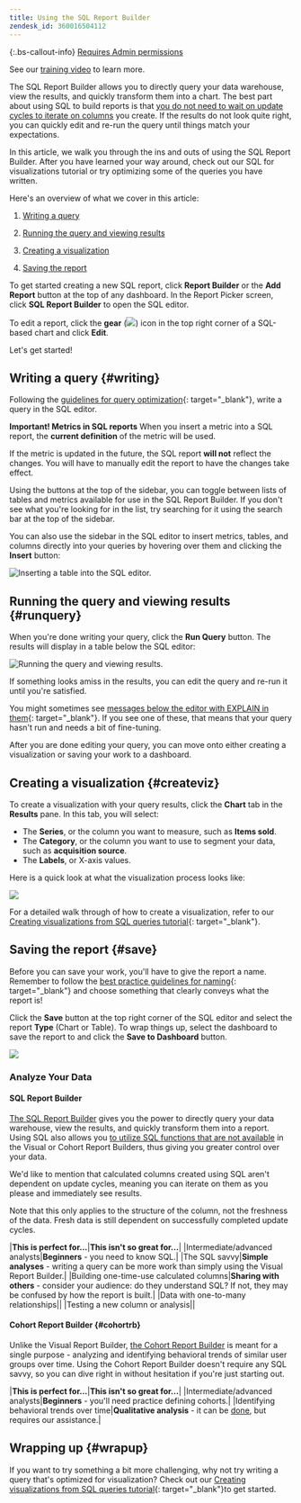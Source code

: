 ```yaml
---
title: Using the SQL Report Builder
zendesk_id: 360016504112
---
```


{:.bs-callout-info}
[Requires Admin permissions](../../administrator/user-management/user-management.md)

See our [training video](https://support.magento.com/hc/en-us/articles/360016730131) to learn more.

The SQL Report Builder allows you to directly query your data warehouse, view the results, and quickly transform them into a chart. The best part about using SQL to build reports is that [you do not need to wait on update cycles to iterate on columns](https://support.magento.com/hc/en-us/articles/360016506212) you create. If the results do not look quite right, you can quickly edit and re-run the query until things match your expectations.

In this article, we walk you through the ins and outs of using the SQL Report Builder. After you have learned your way around, check out our SQL for visualizations tutorial or try optimizing some of the queries you have written.

Here's an overview of what we cover in this article:

1. [Writing a query](../#writing)

1. [Running the query and viewing results](../#runquery)

1. [Creating a visualization](../#createviz)

1. [Saving the report](../#save)

To get started creating a new SQL report, click **Report Builder** or the **Add Report** button at the top of any dashboard. In the Report Picker screen, click **SQL Report Builder** to open the SQL editor.

To edit a report, click the **gear** (![](../../assets/gear-icon.png)) icon in the top right corner of a SQL-based chart and click **Edit**.

Let's get started!

## Writing a query {#writing}

Following the [guidelines for query optimization](../../best-practices/optimizing-your-sql-queries.md){: target="_blank"}, write a query in the SQL editor.

**Important! Metrics in SQL reports**
When you insert a metric into a SQL report, the **current definition** of the metric will be used.

If the metric is updated in the future, the SQL report **will not** reflect the changes. You will have to manually edit the report to have the changes take effect.

Using the buttons at the top of the sidebar, you can toggle between lists of tables and metrics available for use in the SQL Report Builder. If you don't see what you're looking for in the list, try searching for it using the search bar at the top of the sidebar.

You can also use the sidebar in the SQL editor to insert metrics, tables, and columns directly into your queries by hovering over them and clicking the **Insert** button:

![Inserting a table into the SQL editor.](../../assets/SQL_RB_Insert_Table.png)

## Running the query and viewing results {#runquery}

When you're done writing your query, click the **Run Query** button. The results will display in a table below the SQL editor:

![Running the query and viewing results.](../../assets/SQL_Run_Query.gif)

If something looks amiss in the results, you can edit the query and re-run it until you're satisfied.

You might sometimes see [messages below the editor with EXPLAIN in them](../../best-practices/optimizing-your-sql-queries.md){: target="_blank"}. If you see one of these, that means that your query hasn't run and needs a bit of fine-tuning.

After you are done editing your query, you can move onto either creating a visualization or saving your work to a dashboard.

## Creating a visualization {#createviz}

To create a visualization with your query results, click the **Chart** tab in the **Results** pane. In this tab, you will select:

* The **Series**, or the column you want to measure, such as **Items sold**.
* The **Category**, or the column you want to use to segment your data, such as **acquisition source**.
* The **Labels**, or X-axis values.

Here is a quick look at what the visualization process looks like:

![](../../assets/SQL_RB_viz_overview.gif)

For a detailed walk through of how to create a visualization, refer to our [Creating visualizations from SQL queries tutorial](../../tutorials/create-visuals-from-sql.md){: target="_blank"}.

## Saving the report {#save}

Before you can save your work, you'll have to give the report a name. Remember to follow the [best practice guidelines for naming](../../best-practices/naming-elements.md){: target="_blank"} and choose something that clearly conveys what the report is!

Click the **Save** button at the top right corner of the SQL editor and select the report **Type** (Chart or Table). To wrap things up, select the dashboard to save the report to and click the **Save to Dashboard** button.

![](../../assets/SQL_Save_Report.gif)

### Analyze Your Data

#### SQL Report Builder

[The SQL Report Builder](../dev-reports/sql-rpt-bldr.md) gives you the power to directly query your data warehouse, view the results, and quickly transform them into a report. Using SQL also allows you [to utilize SQL functions that are not available](https://docs.aws.amazon.com/redshift/latest/dg/c_SQL_functions.html) in the Visual or Cohort Report Builders, thus giving you greater control over your data.

We'd like to mention that calculated columns created using SQL aren't dependent on update cycles, meaning you can iterate on them as you please and immediately see results.

Note that this only applies to the structure of the column, not the freshness of the data. Fresh data is still dependent on successfully completed update cycles.

|**This is perfect for...**|**This isn't so great for...**|
|Intermediate/advanced analysts|**Beginners** - you need to know SQL.|
|The SQL savvy|**Simple analyses** - writing a query can be more work than simply using the Visual Report Builder.|
|Building one-time-use calculated columns|**Sharing with others** - consider your audience: do they understand SQL? If not, they may be confused by how the report is built.|
|Data with one-to-many relationships||
|Testing a new column or analysis||

#### Cohort Report Builder {#cohortrb}

Unlike the Visual Report Builder, [the Cohort Report Builder](../dev-reports/cohort-rpt-bldr.md) is meant for a single purpose - analyzing and identifying behavioral trends of similar user groups over time. Using the Cohort Report Builder doesn't require any SQL savvy, so you can dive right in without hesitation if you're just starting out.

|**This is perfect for...**|**This isn't so great for...**|
|Intermediate/advanced analysts|**Beginners** - you'll need practice defining cohorts.|
|Identifying behavioral trends over time|**Qualitative analysis** - it can be [done](../dev-reports/create-qual-cohort-analysis.md), but requires our assistance.|

## Wrapping up {#wrapup}

If you want to try something a bit more challenging, why not try writing a query that's optimized for visualization? Check out our [Creating visualizations from SQL queries tutorial](../../tutorials/create-visuals-from-sql.md){: target="_blank"}to get started.
